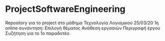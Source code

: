 # ProjectSoftwareEngineering
Repository για το project στο μάθημα Τεχνολογία Λογισμικού
25/03/20
1η online συνάντηση:
  Επιλογή θέματος
  Ανάθεση εργασιών
  Περιγραφή έργου
  Συζήτηση για το 1ο παραδοτέο

